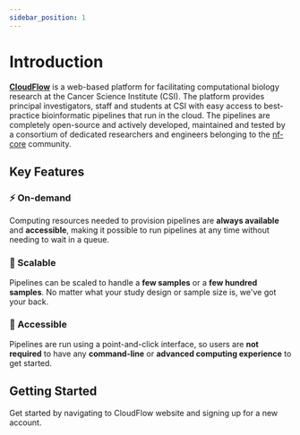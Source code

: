 ```yaml
---
sidebar_position: 1
---
```


# Introduction

[**CloudFlow**](https://www.pipeline.gedac.org/) is a web-based platform for facilitating computational biology research at the Cancer Science Institute (CSI).  The platform provides principal investigators, staff and students at CSI with easy access to best-practice bioinformatic pipelines that run in the cloud.  The pipelines are completely open-source and actively developed, maintained and tested by a consortium of dedicated researchers and engineers belonging to the [nf-core](https://nf-co.re/) community.

## Key Features

### ⚡ ️On-demand
Computing resources needed to provision pipelines are **always available** and **accessible**, making it possible to run pipelines at any time without needing to wait in a queue.

### 🚀 Scalable 
Pipelines can be scaled to handle a **few samples** or a **few hundred samples**.  No matter what your study design or sample size is, we've got your back.

### 🔑 Accessible
Pipelines are run using a point-and-click interface, so users are **not required** to have any **command-line** or **advanced computing experience** to get started.


## Getting Started

Get started by navigating to CloudFlow website and signing up for a new account.